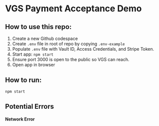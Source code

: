 # VGS Payment Acceptance Demo

## How to use this repo:
1. Create a new Github codespace
2. Create `.env` file in root of repo by copying `.env-example`
3. Populate `.env` file with Vault ID, Access Credentials, and Stripe Token.
4. Start app: `npm start`
5. Ensure port 3000 is open to the public so VGS can reach.
6. Open app in browser

## How to run:
```
npm start
```

## Potential Errors

#### Network Error
